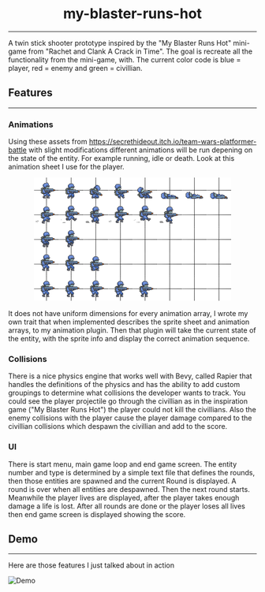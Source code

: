 <div align="center">

# my-blaster-runs-hot
---
</div>

A twin stick shooter prototype inspired by the "My Blaster Runs Hot" mini-game from "Rachet and Clank A Crack in Time". The goal is recreate all the functionality from the mini-game, with. The current color code is blue = player, red = enemy and green = civillian.

## Features 
---

### Animations

Using these assets from <https://secrethideout.itch.io/team-wars-platformer-battle> with slight modifications different animations will be run depening on the state of the entity. For example running, idle or death. Look at this animation sheet I use for the player. 

<div align="center">

![image](https://github.com/ssnover/my-blaster-runs-hot/blob/main/assets/darians-assets/TeamGunner/CHARACTER_SPRITES/Blue/Blue_Soldier_50.png)

</div>

It does not have uniform dimensions for every animation array, I wrote my own trait that when implemented describes the sprite sheet and animation arrays, to my animation plugin. Then that plugin will take the current state of the entity, with the sprite info and display the correct animation sequence.

### Collisions 

There is a nice physics engine that works well with Bevy, called Rapier that handles the definitions of the physics and has the ability to add custom groupings to determine what collisions the developer wants to track. You could see the player projectile go through the civillian as in the inspiration game ("My Blaster Runs Hot") the player could not kill the civillians. Also the enemy collisions with the player cause the player damage compared to the civillian collisions which despawn the civillian and add to the score.

### UI

There is start menu, main game loop and end game screen. The entity number and type is determined by a simple text file that defines the rounds, then those entities are spawned and the current Round is displayed. A round is over when all entities are despawned. Then the next round starts. Meanwhile the player lives are displayed, after the player takes enough damage a life is lost. After all rounds are done or the player loses all lives then end game screen is displayed showing the score.

## Demo
---

Here are those features I just talked about in action

![Demo](https://github.com/ssnover/my-blaster-runs-hot/blob/demo/my-blaster-runs-hot.gif)

